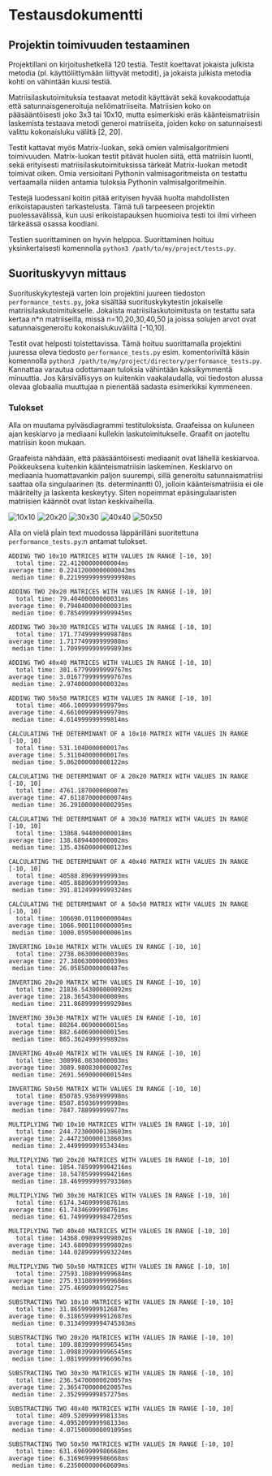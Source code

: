 # Testausdokumentti

## Projektin toimivuuden testaaminen
Projektillani on kirjoitushetkellä 120 testiä. Testit koettavat jokaista julkista metodia (pl. käyttöliittymään liittyvät
metodit), ja jokaista julkista metodia kohti on vähintään kuusi testiä.

Matriisilaskutoimituksia testaavat metodit käyttävät sekä kovakoodattuja että satunnaisgeneroituja neliömatriiseita.
Matriisien koko on pääsääntöisesti joko 3x3 tai 10x10, mutta esimerkiski eräs käänteismatriisin laskemista testaava metodi
generoi matriiseita, joiden koko on satunnaisesti valittu kokonaisluku väliltä [2, 20].

Testit kattavat myös Matrix-luokan, sekä omien valmisalgoritmieni toimivuuden. Matrix-luokan testit pitävät huolen siitä, että
matriisin luonti, sekä erityisesti matriisilaskutoimituksissa tärkeät Matrix-luokan metodit toimivat oiken. Omia versioitani
Pythonin valmisagoritmeista on testattu vertaamalla niiden antamia tuloksia Pythonin valmisalgoritmeihin.

Testejä luodessani koitin pitää erityisen hyvää huolta mahdollisten erikoistapausten tarkastelusta. Tämä tuli tarpeeseen
projektin puolessavälissä, kun uusi erikoistapauksen huomioiva testi toi ilmi virheen tärkeässä osassa koodiani.

Testien suorittaminen on hyvin helppoa. Suorittaminen hoituu yksinkertaisesti komennolla
`python3 /path/to/my/project/tests.py`.

## Suorituskyvyn mittaus
Suorituskykytestejä varten loin projektini juureen tiedoston `performance_tests.py`, joka sisältää suorituskykytestin
jokaiselle matriisilaskutoimitukselle. Jokaista matriisilaskutoimitusta on testattu sata kertaa n*n matriiseilla, missä
n=10,20,30,40,50 ja joissa solujen arvot ovat satunnaisgeneroitu kokonaislukuväliltä [-10,10].

Testit ovat helposti toistettavissa. Tämä hoituu suorittamalla projektini juuressa oleva tiedosto `performance_tests.py` esim.
komentoriviltä käsin komennolla `python3 /path/to/my/project/directory/performance_tests.py`. Kannattaa varautua odottamaan
tuloksia vähintään kaksikymmentä minuuttia. Jos kärsivällisyys on kuitenkin vaakalaudalla, voi tiedoston alussa olevaa
globaalia muuttujaa n pienentää sadasta esimerkiksi kymmeneen.

### Tulokset
Alla on muutama pylväsdiagrammi testituloksista. Graafeissa on kuluneen ajan keskiarvo ja mediaani kullekin
laskutoimitukselle. Graafit on jaoteltu matriisin koon mukaan.

Graafeista nähdään, että pääsääntöisesti mediaanit ovat lähellä keskiarvoa. Poikkeuksena kuitenkin käänteismatriisin
laskeminen. Keskiarvo on mediaania huomattavankin paljon suurempi, sillä generoitu satunnaismatriisi saattaa olla
singulaarinen (ts. determinantti 0), jolloin käänteismatriisia ei ole määritelty ja laskenta keskeytyy. Siten nopeimmat
epäsingulaaristen matriisien käännöt ovat listan keskivaiheilla.

![10x10](pics/10x10.png "Results for 10x10 matrices")
![20x20](pics/20x20.png "Results for 20x20 matrices")
![30x30](pics/30x30.png "Results for 30x30 matrices")
![40x40](pics/40x40.png "Results for 40x40 matrices")
![50x50](pics/50x50.png "Results for 50x50 matrices")

Alla on vielä pĺain text muodossa läppärilläni suoritettuna `performance_tests.py`:n antamat tulokset.
```
ADDING TWO 10x10 MATRICES WITH VALUES IN RANGE [-10, 10]
  total time: 22.41200000000004ms
average time: 0.22412000000000043ms
 median time: 0.22199999999999998ms

ADDING TWO 20x20 MATRICES WITH VALUES IN RANGE [-10, 10]
  total time: 79.40400000000031ms
average time: 0.7940400000000031ms
 median time: 0.7854999999999945ms

ADDING TWO 30x30 MATRICES WITH VALUES IN RANGE [-10, 10]
  total time: 171.77499999999878ms
average time: 1.717749999999988ms
 median time: 1.7099999999999893ms

ADDING TWO 40x40 MATRICES WITH VALUES IN RANGE [-10, 10]
  total time: 301.67799999999767ms
average time: 3.0167799999999767ms
 median time: 2.974000000000032ms

ADDING TWO 50x50 MATRICES WITH VALUES IN RANGE [-10, 10]
  total time: 466.1009999999979ms
average time: 4.661009999999979ms
 median time: 4.614999999999814ms

CALCULATING THE DETERMINANT OF A 10x10 MATRIX WITH VALUES IN RANGE [-10, 10]
  total time: 531.1040000000017ms
average time: 5.311040000000017ms
 median time: 5.062000000000122ms

CALCULATING THE DETERMINANT OF A 20x20 MATRIX WITH VALUES IN RANGE [-10, 10]
  total time: 4761.187000000007ms
average time: 47.611870000000074ms
 median time: 36.291000000000295ms

CALCULATING THE DETERMINANT OF A 30x30 MATRIX WITH VALUES IN RANGE [-10, 10]
  total time: 13868.944000000018ms
average time: 138.6894400000002ms
 median time: 135.43600000000123ms

CALCULATING THE DETERMINANT OF A 40x40 MATRIX WITH VALUES IN RANGE [-10, 10]
  total time: 40588.89699999993ms
average time: 405.8889699999993ms
 median time: 391.81249999999324ms

CALCULATING THE DETERMINANT OF A 50x50 MATRIX WITH VALUES IN RANGE [-10, 10]
  total time: 106690.01100000004ms
average time: 1066.9001100000005ms
 median time: 1000.0595000000061ms

INVERTING 10x10 MATRIX WITH VALUES IN RANGE [-10, 10]
  total time: 2738.063000000039ms
average time: 27.38063000000039ms
 median time: 26.05850000000487ms

INVERTING 20x20 MATRIX WITH VALUES IN RANGE [-10, 10]
  total time: 21836.543000000092ms
average time: 218.3654300000009ms
 median time: 211.86899999999298ms

INVERTING 30x30 MATRIX WITH VALUES IN RANGE [-10, 10]
  total time: 88264.06900000015ms
average time: 882.6406900000015ms
 median time: 865.3624999999892ms

INVERTING 40x40 MATRIX WITH VALUES IN RANGE [-10, 10]
  total time: 308998.0830000003ms
average time: 3089.9808300000027ms
 median time: 2691.5690000000154ms

INVERTING 50x50 MATRIX WITH VALUES IN RANGE [-10, 10]
  total time: 850785.9369999998ms
average time: 8507.859369999998ms
 median time: 7847.788999999977ms

MULTIPLYING TWO 10x10 MATRICES WITH VALUES IN RANGE [-10, 10]
  total time: 244.72300000138603ms
average time: 2.4472300000138603ms
 median time: 2.449999999953434ms

MULTIPLYING TWO 20x20 MATRICES WITH VALUES IN RANGE [-10, 10]
  total time: 1854.7859999994216ms
average time: 18.547859999994216ms
 median time: 18.469999999979336ms

MULTIPLYING TWO 30x30 MATRICES WITH VALUES IN RANGE [-10, 10]
  total time: 6174.346999998761ms
average time: 61.74346999998761ms
 median time: 61.749999999847205ms

MULTIPLYING TWO 40x40 MATRICES WITH VALUES IN RANGE [-10, 10]
  total time: 14368.098999999802ms
average time: 143.68098999999802ms
 median time: 144.02899999993224ms

MULTIPLYING TWO 50x50 MATRICES WITH VALUES IN RANGE [-10, 10]
  total time: 27593.108999999684ms
average time: 275.93108999999686ms
 median time: 275.4699999999275ms

SUBSTRACTING TWO 10x10 MATRICES WITH VALUES IN RANGE [-10, 10]
  total time: 31.86599999912687ms
average time: 0.3186599999912687ms
 median time: 0.31349999994745303ms

SUBSTRACTING TWO 20x20 MATRICES WITH VALUES IN RANGE [-10, 10]
  total time: 109.88399999996545ms
average time: 1.0988399999996545ms
 median time: 1.0819999999966967ms

SUBSTRACTING TWO 30x30 MATRICES WITH VALUES IN RANGE [-10, 10]
  total time: 236.54700000020057ms
average time: 2.3654700000020057ms
 median time: 2.352999999857275ms

SUBSTRACTING TWO 40x40 MATRICES WITH VALUES IN RANGE [-10, 10]
  total time: 409.5209999998133ms
average time: 4.095209999998133ms
 median time: 4.0715000000091095ms

SUBSTRACTING TWO 50x50 MATRICES WITH VALUES IN RANGE [-10, 10]
  total time: 631.6969999986668ms
average time: 6.316969999986668ms
 median time: 6.235000000060609ms

```
